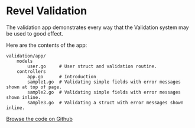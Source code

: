 Revel Validation 
===============================

The validation app demonstrates every way that the Validation system may be used
to good effect.

Here are the contents of the app:

	validation/app/
		models
			user.go     # User struct and validation routine.
		controllers
			app.go      # Introduction
			sample1.go  # Validating simple fields with error messages shown at top of page.
			sample2.go  # Validating simple fields with error messages shown inline.
			sample3.go  # Validating a struct with error messages shown inline.

[Browse the code on Github](https://github.com/revel/samples/tree/master/validation)
